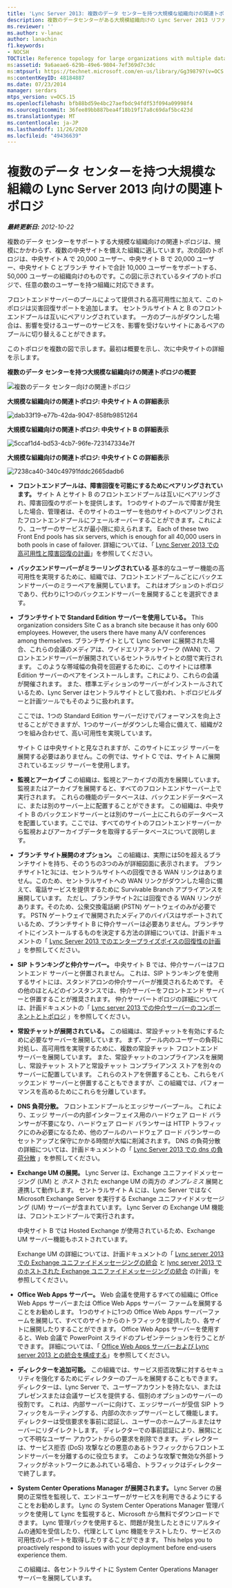 ```yaml
---
title: 'Lync Server 2013: 複数のデータ センターを持つ大規模な組織向けの関連トポロジ'
description: 複数のデータセンターがある大規模組織向けの Lync Server 2013 リファレンストポロジ。
ms.reviewer: ''
ms.author: v-lanac
author: lanachin
f1.keywords:
- NOCSH
TOCTitle: Reference topology for large organizations with multiple data centers
ms:assetid: 9a6aeae6-629b-49e6-9804-7ef369d7c3dc
ms:mtpsurl: https://technet.microsoft.com/en-us/library/Gg398797(v=OCS.15)
ms:contentKeyID: 48184887
ms.date: 07/23/2014
manager: serdars
mtps_version: v=OCS.15
ms.openlocfilehash: bfb88bd59e4bc27aefbdc94fdf53f094a09998f4
ms.sourcegitcommit: 36fee89bb887bea4f18b19f17a8c69daf5bc423d
ms.translationtype: MT
ms.contentlocale: ja-JP
ms.lasthandoff: 11/26/2020
ms.locfileid: "49436639"
---
```

# <a name="reference-topology-for-lync-server-2013-in-large-organizations-with-multiple-data-centers"></a>複数のデータ センターを持つ大規模な組織の Lync Server 2013 向けの関連トポロジ

<div data-xmlns="http://www.w3.org/1999/xhtml">

<div class="topic" data-xmlns="http://www.w3.org/1999/xhtml" data-msxsl="urn:schemas-microsoft-com:xslt" data-cs="https://msdn.microsoft.com/">

<div data-asp="https://msdn2.microsoft.com/asp">



</div>

<div id="mainSection">

<div id="mainBody">

<span> </span>

_**最終更新日:** 2012-10-22_

複数のデータ センターをサポートする大規模な組織向けの関連トポロジは、規模にかかわらず、複数の中央サイトを備えた組織に適しています。次の図のトポロジは、中央サイト A で 20,000 ユーザー、中央サイト B で 20,000 ユーザー、中央サイト C とブランチ サイトで合計 10,000 ユーザーをサポートする、50,000 ユーザーの組織向けのものです。この図に示されているタイプのトポロジで、任意の数のユーザーを持つ組織に対応できます。

フロントエンドサーバーのプールによって提供される高可用性に加えて、このトポロジは災害回復サポートを追加します。 セントラルサイト A と B のフロントエンドプールは互いにペアリングされています。 一方のプールがダウンした場合は、影響を受けるユーザーのサービスを、影響を受けないサイトにあるペアのプールに切り替えることができます。

このトポロジを複数の図で示します。最初は概要を示し、次に中央サイトの詳細を示します。

**複数のデータ センターを持つ大規模な組織向けの関連トポロジの概要**

![複数のデータ センター向けの関連トポロジ](images/Gg398797.471e1ce9-be11-44b9-9f4a-59e0551b7b30(OCS.15).jpg "複数のデータ センター向けの関連トポロジ")

**大規模な組織向けの関連トポロジ: 中央サイト A の詳細表示**

![dab33f19-e77b-42da-9047-858fb9851264](images/Gg398797.dab33f19-e77b-42da-9047-858fb9851264(OCS.15).jpg "dab33f19-e77b-42da-9047-858fb9851264")

**大規模な組織向けの関連トポロジ: 中央サイト B の詳細表示**

![5ccaf1d4-bd53-4cb7-96fe-723147334e7f](images/Gg398797.5ccaf1d4-bd53-4cb7-96fe-723147334e7f(OCS.15).jpg "5ccaf1d4-bd53-4cb7-96fe-723147334e7f")

**大規模な組織向けの関連トポロジ: 中央サイト C の詳細表示**

![7238ca40-340c49791fddc2665dadb6](images/Gg398797.7238ca40-340c-491f-b497-ddc2665dadb6(OCS.15).jpg "7238ca40-340c49791fddc2665dadb6")

  - **フロントエンドプールは、障害回復を可能にするためにペアリングされています。**   サイト A とサイト B のフロントエンドプールは互いにペアリングされ、障害回復のサポートを提供します。 1つのサイトのプールで障害が発生した場合、管理者は、そのサイトのユーザーを他のサイトのペアリングされたフロントエンドプールにフェールオーバーすることができます。これにより、ユーザーのサービスが最小限に抑えられます。 Each of these two Front End pools has six servers, which is enough for all 40,000 users in both pools in case of failover. 詳細については、「 [Lync Server 2013 での高可用性と障害回復の計画](lync-server-2013-planning-for-high-availability-and-disaster-recovery.md)」を参照してください。

  - **バックエンドサーバーがミラーリングされている**   基本的なユーザー機能の高可用性を実現するために、組織では、フロントエンドプールごとにバックエンドサーバーのミラーペアを展開しています。 これはオプションのトポロジであり、代わりに1つのバックエンドサーバーを展開することを選択できます。

  - **ブランチサイトで Standard Edition サーバーを使用している。**   This organization considers Site C as a branch site because it has only 600 employees. However, the users there have many A/V conferences among themselves. ブランチサイトとして Lync Server に展開された場合、これらの会議のメディアは、ワイドエリアネットワーク (WAN) で、フロントエンドサーバーが展開されているセントラルサイトとの間で実行されます。 このような帯域幅の負荷を回避するために、このサイトには標準 Edition サーバーのペアをインストールします。これにより、これらの会議が開催されます。 また、標準エディションのサーバーがインストールされているため、Lync Server はセントラルサイトとして扱われ、トポロジビルダーと計画ツールでもそのように扱われます。
    
    ここでは、1つの Standard Edition サーバーだけでパフォーマンスを向上させることができますが、1つのサーバーがダウンした場合に備えて、組織が2つを組み合わせて、高い可用性を実現しています。
    
    サイト C は中央サイトと見なされますが、このサイトにエッジ サーバーを展開する必要はありません。この例では、サイト C では、サイト A に展開されているエッジ サーバーを使用します。

  - **監視とアーカイブ**   この組織は、監視とアーカイブの両方を展開しています。 監視またはアーカイブを展開すると、すべてのフロントエンドサーバー上で実行されます。 これらの機能のデータベースは、バックエンドデータベースに、または別のサーバー上に配置することができます。 この組織は、中央サイト B のバックエンドサーバーとは別のサーバー上にこれらのデータベースを配置しています。ここでは、すべてのサイトのフロントエンドサーバーから監視およびアーカイブデータを取得するデータベースについて説明します。

  - **ブランチ サイト展開のオプション。**   この組織は、実際には50を超えるブランチサイトを持ち、そのうちの3つのみが詳細図面に表示されます。 ブランチサイト1と3には、セントラルサイトへの回復できる WAN リンクはありません。このため、セントラルサイトへの WAN リンクがダウンした場合に備えて、電話サービスを提供するために Survivable Branch アプライアンスを展開しています。 ただし、ブランチサイト2には回復できる WAN リンクがあります。そのため、公衆交換電話網 (PSTN) ゲートウェイのみが必要です。 PSTN ゲートウェイで展開されたメディアのバイパスはサポートされているため、ブランチサイト B に仲介サーバーは必要ありません。ブランチサイトにインストールするものを決定する方法の詳細については、計画ドキュメントの「 [Lync Server 2013 でのエンタープライズボイスの回復性の計画](lync-server-2013-planning-for-enterprise-voice-resiliency.md) 」を参照してください。

  - **SIP トランキングと仲介サーバー。**   中央サイト B では、仲介サーバーはフロントエンド サーバーと併置されません。 これは、SIP トランキングを使用するサイトには、スタンドアロンの仲介サーバーが推奨されるためです。 その他のほとんどのインスタンスでは、仲介サーバーをフロントエンド サーバーと併置することが推奨されます。 仲介サーバートポロジの詳細については、計画ドキュメントの「 [Lync server 2013 での仲介サーバーのコンポーネントとトポロジ](lync-server-2013-components-and-topologies-for-mediation-server.md) 」を参照してください。

  - **常設チャットが展開されている。**   この組織は、常設チャットを有効にするために必要なサーバーを展開しています。 まず、プール内のユーザーの負荷に対処し、高可用性を実現するために、複数の常設チャット フロントエンド サーバーを展開しています。 また、常設チャットのコンプライアンスを展開し、常設チャット ストアと常設チャット コンプライアンス ストアを別々のサーバーに配置しています。 これらのストアを併置することも、これらをバックエンド サーバーと併置することもできますが、この組織では、パフォーマンスを高めるためにこれらを分離しています。

  - **DNS 負荷分散。**   フロントエンドプールとエッジサーバープール。 これにより、エッジ サーバーの内部インターフェイス用のハードウェア ロード バランサーが不要になり、ハードウェア ロード バランサーは HTTP トラフィックにのみ必要になるため、他のプールのハードウェア ロード バランサーのセットアップと保守にかかる時間が大幅に削減されます。 DNS の負荷分散の詳細については、計画ドキュメントの「 [Lync Server 2013 での dns の負荷分散](lync-server-2013-dns-load-balancing.md) 」を参照してください。

  - **Exchange UM の展開。**  Lync Server は、Exchange ユニファイドメッセージング (UM) と *ホスト* された exchange UM の両方の *オンプレミス* 展開と連携して動作します。 セントラルサイト A には、Lync Server ではなく Microsoft Exchange Server を実行する Exchange ユニファイドメッセージング (UM) サーバーが含まれています。 Lync Server の Exchange UM 機能は、フロントエンドプールで実行されます。
    
    中央サイト B では Hosted Exchange が使用されているため、Exchange UM サーバー機能もホストされています。
    
    Exchange UM の詳細については、計画ドキュメントの「 [Lync server 2013 での Exchange ユニファイドメッセージングの統合](lync-server-2013-planning-for-exchange-unified-messaging-integration.md) と [lync server 2013 でのホストされた Exchange ユニファイドメッセージングの統合](lync-server-2013-hosted-exchange-unified-messaging-integration.md) の計画」を参照してください。

  - **Office Web Apps サーバー。**   Web 会議を使用するすべての組織に Office Web Apps サーバーまたは Office Web Apps サーバー ファームを展開することをお勧めします。 1つのサイトに1つの Office Web Apps サーバーファームを展開して、すべてのサイトからのトラフィックを提供したり、各サイトに展開したりすることができます。 Office Web Apps サーバーを使用すると、Web 会議で PowerPoint スライドのプレゼンテーションを行うことができます。 詳細については、「 [Office Web Apps サーバーおよび Lync server 2013 との統合を構成する](lync-server-2013-enabling-office-web-apps-server-and-lync-server-2013.md)」を参照してください。

  - **ディレクターを追加可能。**  この組織では、サービス拒否攻撃に対するセキュリティを強化するためにディレクターのプールを展開することもできます。 ディレクターは、Lync Server で、ユーザーアカウントを持たない、またはプレゼンスまたは会議サービスを提供する、個別のオプションのサーバーの役割です。 これは、内部サーバーに向けて、エッジサーバーが受信 SIP トラフィックをルーティングする、内部の次ホップサーバーとして機能します。 ディレクターは受信要求を事前に認証し、ユーザーのホームプールまたはサーバーにリダイレクトします。 ディレクターでの事前認証により、展開にとって不明なユーザー アカウントからの要求を削除できます。 ディレクターは、サービス拒否 (DoS) 攻撃などの悪意のあるトラフィックからフロントエンドサーバーを分離するのに役立ちます。 このような攻撃で無効な外部トラフィックがネットワークにあふれている場合、トラフィックはディレクターで終了します。

  - **System Center Operations Manager が展開されます。**  Lync Server の展開の正常性を監視して、エンドユーザーがサービスを利用できるようにすることをお勧めします。 Lync の System Center Operations Manager 管理パックを使用して Lync を監視すると、Microsoft から無料でダウンロードできます。 Lync 管理パックを使用すると、問題が発生したときにリアルタイムの通知を受信したり、代理として Lync 機能をテストしたり、サービスの可用性のレポートを取得したりすることができます。  This helps you to proactively respond to issues with your deployment before end-users experience them.
    
    この組織は、各セントラルサイトに System Center Operations Manager サーバーを展開しています。

</div>

<span> </span>

</div>

</div>

</div>

